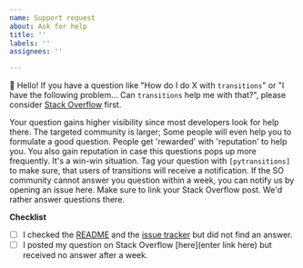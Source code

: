 ```yaml
---
name: Support request
about: Ask for help
title: ''
labels: ''
assignees: ''

---
```


👋 Hello! If you have a question like "How do I do X with `transitions`" or "I have the following problem... Can `transitions` help me with that?", please consider [Stack Overflow](https://stackoverflow.com/questions/tagged/pytransitions) first. 

Your question gains higher visibility since most developers look for help there.
The targeted community is larger; Some people will even help you to formulate a good question.
People get 'rewarded' with 'reputation' to help you. You also gain reputation in case this questions pops up more frequently. It's a win-win situation. Tag your question with `[pytransitions]` to make sure, that users of transitions will receive a notification. If the SO community cannot answer you question within a week, you can notify us by opening an issue here. Make sure to link your Stack Overflow post.  We'd rather answer questions there.

**Checklist** 

- [ ] I checked the [README](https://github.com/pytransitions/transitions/blob/master/README.md) and the [issue tracker](https://github.com/pytransitions/transitions/issues) but did not find an answer.
- [ ] I posted my question on Stack Overflow [here](enter link here) but received no answer after a week.
